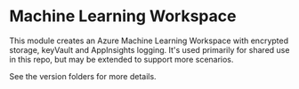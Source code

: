 # Machine Learning Workspace

This module creates an Azure Machine Learning Workspace with encrypted storage, keyVault and AppInsights logging.  It's used primarily for shared use in this repo, but may be extended to support more scenarios.

See the version folders for more details.
